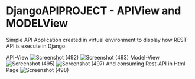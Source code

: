 # DjangoAPIPROJECT - APIView and MODELView
Simple API Application created  in virtual environment to display how REST-API is execute in Django.

API-View
![Screenshot (492)](https://user-images.githubusercontent.com/128291096/226623229-6d596a98-ba3d-403e-bf92-4890fd077a6a.png)
![Screenshot (493)](https://user-images.githubusercontent.com/128291096/226623306-1f08fec8-7284-4cd4-ae56-1b0c9213f317.png)
Model-View
![Screenshot (495)](https://user-images.githubusercontent.com/128291096/226623435-a836b998-5f95-4e29-be39-7572f65b3a2a.png)
![Screenshot (497)](https://user-images.githubusercontent.com/128291096/226623485-9c9fcf46-8fa6-4dfa-952a-e44450070236.png)
 And consuming Rest-API in Html Page 
 ![Screenshot (498)](https://user-images.githubusercontent.com/128291096/226624067-b212ca30-de84-4b07-8dc0-bf05ff628826.png)
